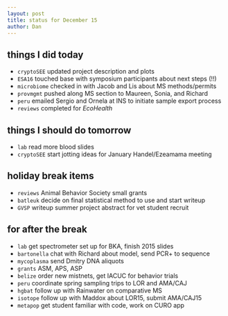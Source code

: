 ```yaml
---
layout: post
title: status for December 15
author: Dan
---
```


## things I did today

* `cryptoSEE` updated project description and plots
* `ESA16` touched base with symposium participants about next steps (!!)
* `microbiome` checked in with Jacob and Lis about MS methods/permits
* `provmgmt` pushed along MS section to Maureen, Sonia, and Richard
* `peru` emailed Sergio and Ornela at INS to initiate sample export process
* `reviews` completed for *EcoHealth*

## things I should do tomorrow

* `lab` read more blood slides
* `cryptoSEE` start jotting ideas for January Handel/Ezeamama meeting

## holiday break items 
* `reviews` Animal Behavior Society small grants
* `batleuk` decide on final statistical method to use and start writeup
* `GVSP` writeup summer project abstract for vet student recruit

## for after the break
* `lab` get spectrometer set up for BKA, finish 2015 slides
* `bartonella` chat with Richard about model, send PCR+ to sequence
* `mycoplasma` send Dmitry DNA aliquots
* `grants` ASM, APS, ASP
* `belize` order new mistnets, get IACUC for behavior trials
* `peru` coordinate spring sampling trips to LOR and AMA/CAJ
* `hgbat` follow up with Rainwater on comparative MS
* `isotope` follow up with Maddox about LOR15, submit AMA/CAJ15
* `metapop` get student familiar with code, work on CURO app

<i class='fa fa-code' style='color:pink'> </i>

